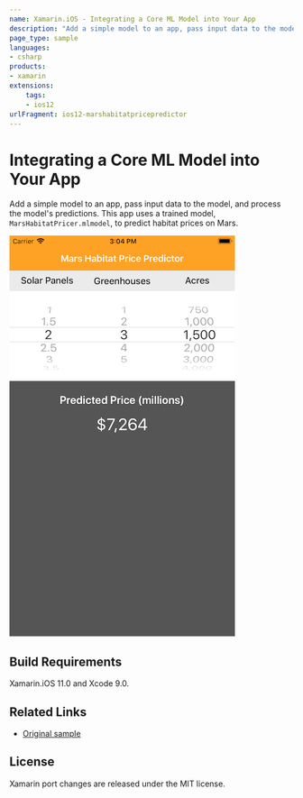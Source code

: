 ```yaml
---
name: Xamarin.iOS - Integrating a Core ML Model into Your App
description: "Add a simple model to an app, pass input data to the model, and process the model's predictions. This app uses a trained model (iOS12)"
page_type: sample
languages:
- csharp
products:
- xamarin
extensions:
    tags:
    - ios12
urlFragment: ios12-marshabitatpricepredictor
---
```

# Integrating a Core ML Model into Your App

Add a simple model to an app, pass input data to the model, and process the model's predictions. This app uses a trained model, `MarsHabitatPricer.mlmodel`, to predict habitat prices on Mars.

![Home Screen](Screenshots/screenshot-1.png)

## Build Requirements

Xamarin.iOS 11.0 and Xcode 9.0.

## Related Links

- [Original sample](https://developer.apple.com/documentation/coreml/integrating_a_core_ml_model_into_your_app)

## License

Xamarin port changes are released under the MIT license.
